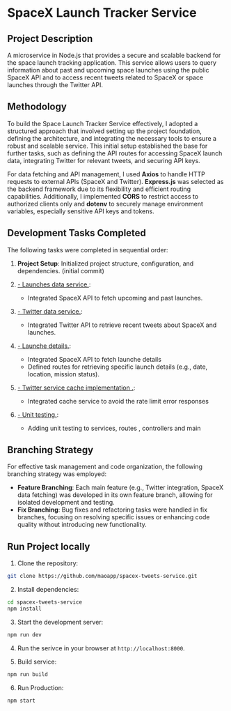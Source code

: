 # SpaceX Launch Tracker Service

## Project Description

A microservice in Node.js that provides a secure and scalable backend for the space launch tracking application. This service allows users to query information about past and upcoming space launches using the public SpaceX API and to access recent tweets related to SpaceX or space launches through the Twitter API.

## Methodology

To build the Space Launch Tracker Service effectively, I adopted a structured approach that involved setting up the project foundation, defining the architecture, and integrating the necessary tools to ensure a robust and scalable service. This initial setup established the base for further tasks, such as defining the API routes for accessing SpaceX launch data, integrating Twitter for relevant tweets, and securing API keys.

For data fetching and API management, I used **Axios** to handle HTTP requests to external APIs (SpaceX and Twitter). **Express.js** was selected as the backend framework due to its flexibility and efficient routing capabilities. Additionally, I implemented **CORS** to restrict access to authorized clients only and **dotenv** to securely manage environment variables, especially sensitive API keys and tokens.

## Development Tasks Completed

The following tasks were completed in sequential order:

1. **Project Setup**: Initialized project structure, configuration, and dependencies. (initial commit)
   
3. [- Launches data service.](https://github.com/maoapp/spacex-tweets-service/pull/1):
   - Integrated SpaceX API to fetch upcoming and past launches.
     
4. [- Twitter data service.](https://github.com/maoapp/spacex-tweets-service/pull/2):
   - Integrated Twitter API to retrieve recent tweets about SpaceX and launches.
  
5. [- Launche details.](https://github.com/maoapp/spacex-tweets-service/pull/4):
   - Integrated SpaceX API to fetch launche details
   - Defined routes for retrieving specific launch details (e.g., date, location, mission status).
  
6. [- Twitter service cache implementation .](https://github.com/maoapp/spacex-tweets-service/pull/5):
   - Integrated cache service to avoid the rate limit error responses
  
7. [- Unit testing.](https://github.com/maoapp/spacex-tweets-service/pull/6):
   - Adding unit testing to services, routes , controllers and main
  
## Branching Strategy

For effective task management and code organization, the following branching strategy was employed:

- **Feature Branching**: Each main feature (e.g., Twitter integration, SpaceX data fetching) was developed in its own feature branch, allowing for isolated development and testing.
- **Fix Branching**: Bug fixes and refactoring tasks were handled in fix branches, focusing on resolving specific issues or enhancing code quality without introducing new functionality.

## Run Project locally

1.  Clone the repository:
   ```bash
   git clone https://github.com/maoapp/spacex-tweets-service.git
   ```

2.  Install dependencies:
   ```bash
   cd spacex-tweets-service
   npm install
   ```

3.  Start the development server:
   ```bash
   npm run dev
   ```
      
4.  Run the serivce in your browser at `http://localhost:8000`.


6.  Build service:

   ```bash
   npm run build
   ```


6.  Run Production:

   ```bash
   npm start
   ```


